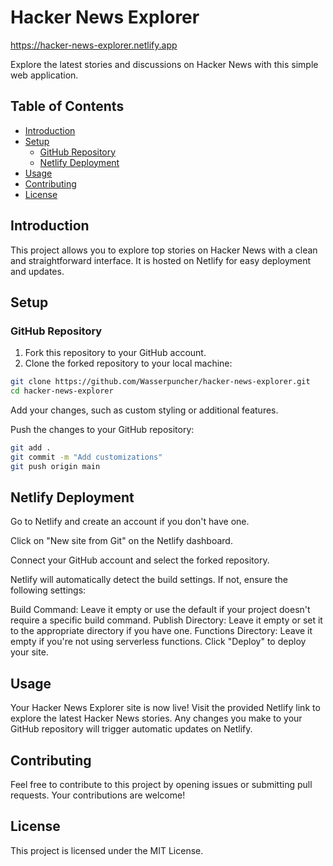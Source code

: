 # Hacker News Explorer

https://hacker-news-explorer.netlify.app

Explore the latest stories and discussions on Hacker News with this simple web application.

## Table of Contents

- [Introduction](#introduction)
- [Setup](#setup)
  - [GitHub Repository](#github-repository)
  - [Netlify Deployment](#netlify-deployment)
- [Usage](#usage)
- [Contributing](#contributing)
- [License](#license)

## Introduction

This project allows you to explore top stories on Hacker News with a clean and straightforward interface. It is hosted on Netlify for easy deployment and updates.

## Setup

### GitHub Repository

1. Fork this repository to your GitHub account.
2. Clone the forked repository to your local machine:

```bash
git clone https://github.com/Wasserpuncher/hacker-news-explorer.git
cd hacker-news-explorer
```

Add your changes, such as custom styling or additional features.

Push the changes to your GitHub repository:
```bash
git add .
git commit -m "Add customizations"
git push origin main
```

## Netlify Deployment
Go to Netlify and create an account if you don't have one.

Click on "New site from Git" on the Netlify dashboard.

Connect your GitHub account and select the forked repository.

Netlify will automatically detect the build settings. If not, ensure the following settings:

Build Command: Leave it empty or use the default if your project doesn't require a specific build command.
Publish Directory: Leave it empty or set it to the appropriate directory if you have one.
Functions Directory: Leave it empty if you're not using serverless functions.
Click "Deploy" to deploy your site.

## Usage
Your Hacker News Explorer site is now live! Visit the provided Netlify link to explore the latest Hacker News stories. Any changes you make to your GitHub repository will trigger automatic updates on Netlify.

## Contributing
Feel free to contribute to this project by opening issues or submitting pull requests. Your contributions are welcome!

## License
This project is licensed under the MIT License.



